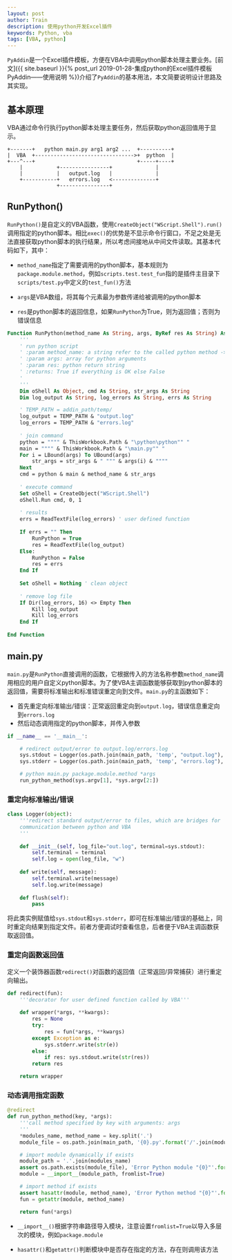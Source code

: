 ```yaml
---
layout: post
author: Train
description: 使用python开发Excel插件
keywords: Python, vba
tags: [VBA, python]
---
```


`PyAddin`是一个Excel插件模板，方便在VBA中调用python脚本处理主要业务。[前文]({{ site.baseurl }}{% post_url 2019-01-28-集成python的Excel插件模板PyAddin——使用说明 %})介绍了`PyAddin`的基本用法，本文简要说明设计思路及其实现。

## 基本原理

VBA通过命令行执行python脚本处理主要任务，然后获取python返回值用于显示。

```
+-------+   python main.py arg1 arg2 ...  +----------+
|  VBA  +-------------------------------->+  python  |
+---^---+                                 +-----+----+
    |           +----------------+              |
    |           |   output.log   |              |
    +-----------+   errors.log   <--------------+
                +----------------+
```


## RunPython()

`RunPython()`是自定义的VBA函数，使用`CreateObject("WScript.Shell").run()`调用指定的python脚本。相比`exec()`的优势是不显示命令行窗口，不足之处是无法直接获取python脚本的执行结果，所以考虑间接地从中间文件读取。其基本代码如下，其中：

- `method_name`指定了需要调用的python脚本，基本规则为`package.module.method`，例如`scripts.test.test_fun`指的是插件主目录下`scripts/test.py`中定义的`test_fun()`方法

- `args`是VBA数组，将其每个元素最为参数传递给被调用的python脚本

- `res`是python脚本的返回信息，如果`RunPython`为True，则为返回值；否则为错误信息

```vb
Function RunPython(method_name As String, args, ByRef res As String) As Boolean
    '''
    ' run python script
    ' :param method_name: a string refer to the called python method -> package.module.method
    ' :param args: array for python arguments
    ' :param res: python return string
    ' :returns: True if everything is OK else False
    '
    '''
    Dim oShell As Object, cmd As String, str_args As String
    Dim log_output As String, log_errors As String, errs As String

    ' TEMP_PATH = addin_path/temp/    
    log_output = TEMP_PATH & "output.log"
    log_errors = TEMP_PATH & "errors.log"
    
    ' join command
    python = """" & ThisWorkbook.Path & "\python\python"" "
    main = """" & ThisWorkbook.Path & "\main.py"" "
    For i = LBound(args) To UBound(args)
        str_args = str_args & " """ & args(i) & """"
    Next
    cmd = python & main & method_name & str_args
    
    ' execute command
    Set oShell = CreateObject("WScript.Shell")
    oShell.Run cmd, 0, 1
    
    ' results
    errs = ReadTextFile(log_errors) ' user defined function
    
    If errs = "" Then
        RunPython = True
        res = ReadTextFile(log_output)
    Else:
        RunPython = False
        res = errs
    End If
    
    Set oShell = Nothing ' clean object
    
    ' remove log file
    If Dir(log_errors, 16) <> Empty Then
        Kill log_output
        Kill log_errors
    End If
    
End Function
```

## main.py

`main.py`是`RunPython`直接调用的函数，它根据传入的方法名称参数`method_name`调用相应的用户自定义python脚本。为了使VBA主调函数能够获取到python脚本的返回值，需要将标准输出和标准错误重定向到文件。`main.py`的主函数如下： 

- 首先重定向标准输出/错误：正常返回重定向到`output.log`，错误信息重定向到`errors.log`
- 然后动态调用指定的python脚本，并传入参数

```python
if __name__ == '__main__':

	# redirect output/error to output.log/errors.log
	sys.stdout = Logger(os.path.join(main_path, 'temp', "output.log"), sys.stdout)
	sys.stderr = Logger(os.path.join(main_path, 'temp', "errors.log"), sys.stderr)

	# python main.py package.module.method *args
	run_python_method(sys.argv[1], *sys.argv[2:])
```

### 重定向标准输出/错误

```python
class Logger(object):
    '''redirect standard output/error to files, which are bridges for
    communication between python and VBA
    '''
     
    def __init__(self, log_file="out.log", terminal=sys.stdout):
        self.terminal = terminal
        self.log = open(log_file, "w")
 
    def write(self, message):
        self.terminal.write(message)
        self.log.write(message)
 
    def flush(self):
        pass
```

将此类实例赋值给`sys.stdout`和`sys.stderr`，即可在标准输出/错误的基础上，同时重定向结果到指定文件。前者方便调试时查看信息，后者便于VBA主调函数获取返回值。

### 重定向函数返回值

定义一个装饰器函数`redirect()`对函数的返回值（正常返回/异常捕获）进行重定向输出。

```python
def redirect(fun):
    '''decorator for user defined function called by VBA'''
    
    def wrapper(*args, **kwargs):
        res = None
        try:
            res = fun(*args, **kwargs)
        except Exception as e:
            sys.stderr.write(str(e))
        else:
            if res: sys.stdout.write(str(res))
        return res

    return wrapper
```

### 动态调用指定函数

```python
@redirect
def run_python_method(key, *args):
	'''call method specified by key with arguments: args
	'''
	*modules_name, method_name = key.split('.')
	module_file = os.path.join(main_path, '{0}.py'.format('/'.join(modules_name)))

	# import module dynamically if exists
	module_path = '.'.join(modules_name)
	assert os.path.exists(module_file), 'Error Python module "{0}"'.format(module_path)
	module = __import__(module_path, fromlist=True)

	# import method if exists
	assert hasattr(module, method_name), 'Error Python method "{0}"'.format(method_name)
	fun = getattr(module, method_name)

	return fun(*args)
```

- `__import__()`根据字符串路径导入模块，注意设置`fromlist=True`以导入多层次的模块，例如`package.module`

- `hasattr()`和`getattr()`判断模块中是否存在指定的方法，存在则调用该方法



